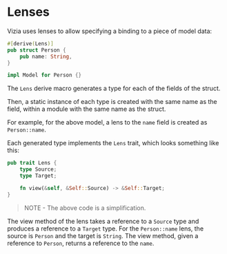 # Lenses
Vizia uses lenses to allow specifying a binding to a piece of model data:

```rust
#[derive(Lens)]
pub struct Person {
    pub name: String,
}

impl Model for Person {}
```

The `Lens` derive macro generates a type for each of the fields of the struct.

Then, a static instance of each type is created with the same name as the field, within a module with the same name as the struct.

For example, for the above model, a lens to the `name` field is created as `Person::name`.

Each generated type implements the `Lens` trait, which looks something like this:

```rust
pub trait Lens {
    type Source;
    type Target;

    fn view(&self, &Self::Source) -> &Self::Target;
}
```
> NOTE - The above code is a simplification.

The view method of the lens takes a reference to a `Source` type and produces a reference to a `Target` type. For the `Person::name` lens, the source is `Person` and the target is `String`. The view method, given a reference to `Person`, returns a reference to the `name`.